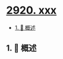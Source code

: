 # [2920. xxx](https://github.com/Tdahuyou/TNotes.leetcode/tree/main/notes/2920.%20xxx)

<!-- region:toc -->

- [1. 📝 概述](#1--概述)

<!-- endregion:toc -->

## 1. 📝 概述
